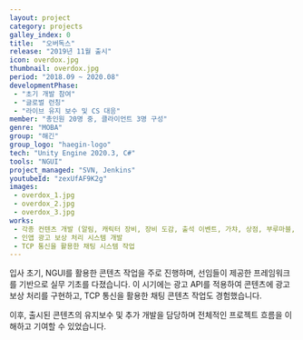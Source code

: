 ```yaml
---
layout: project
category: projects
galley_index: 0
title:  "오버독스"
release: "2019년 11월 출시"
icon: overdox.jpg
thumbnail: overdox.jpg
period: "2018.09 ~ 2020.08"
developmentPhase:
 - "초기 개발 참여"
 - "글로벌 런칭"
 - "라이브 유지 보수 및 CS 대응"
member: "총인원 20명 중, 클라이언트 3명 구성"
genre: "MOBA"
group: "해긴"
group_logo: "haegin-logo"
tech: "Unity Engine 2020.3, C#"
tools: "NGUI"
project_managed: "SVN, Jenkins"
youtubeId: "zexUfAF9K2g"
images:
 - overdox_1.jpg
 - overdox_2.jpg
 - overdox_3.jpg
works:
 - 각종 컨텐츠 개발 (알림, 캐릭터 장비, 장비 도감, 출석 이벤트, 가챠, 상점, 부루마블, 우편, 퀘스트 등)
 - 인앱 광고 보상 처리 시스템 개발
 - TCP 통신을 활용한 채팅 시스템 작업
---
```


입사 초기, NGUI를 활용한 콘텐츠 작업을 주로 진행하며, 선임들이 제공한 프레임워크를 기반으로 실무 기초를 다졌습니다. 이 시기에는 광고 API를 적용하여 콘텐츠에 광고 보상 처리를 구현하고, TCP 통신을 활용한 채팅 콘텐츠 작업도 경험했습니다.

이후, 출시된 콘텐츠의 유지보수 및 추가 개발을 담당하며 전체적인 프로젝트 흐름을 이해하고 기여할 수 있었습니다.

